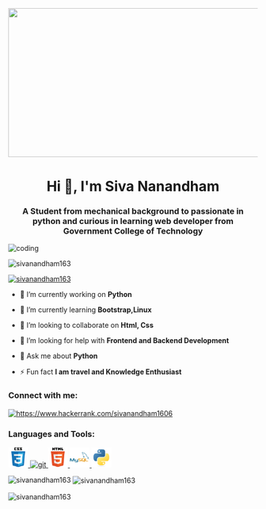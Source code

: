 <img align="centre" width="1000" height="300" src=https://previews.123rf.com/images/tashatuvango/tashatuvango1805/tashatuvango180500006/100934141-python-developer-hiring-now-3d-.jpg >
<h1 align="center">Hi 👋, I'm Siva Nanandham</h1>
<h3 align="center">A Student from mechanical background to passionate in python and curious in learning web developer from Government College of Technology</h3>
<img align="centre" alt="coding" width="1000" height="400" src="https://camo.githubusercontent.com/5ddf73ad3a205111cf8c686f687fc216c2946a75005718c8da5b837ad9de78c9/68747470733a2f2f7468756d62732e6766796361742e636f6d2f4576696c4e657874446576696c666973682d736d616c6c2e676966">

<p align="left"> <img src="https://komarev.com/ghpvc/?username=sivanandham163&label=Profile%20views&color=0e75b6&style=flat" alt="sivanandham163" /> </p>

<p align="left"> <a href="https://github.com/ryo-ma/github-profile-trophy"><img src="https://github-profile-trophy.vercel.app/?username=sivanandham163" alt="sivanandham163" /></a> </p>

- 🔭 I’m currently working on **Python**

- 🌱 I’m currently learning **Bootstrap,Linux**

- 👯 I’m looking to collaborate on **Html, Css**

- 🤝 I’m looking for help with **Frontend and Backend Development**

- 💬 Ask me about **Python**

- ⚡ Fun fact **I am travel and Knowledge Enthusiast**

<h3 align="left">Connect with me:</h3>
<p align="left">
<a href="https://www.hackerrank.com/https://www.hackerrank.com/sivanandham1606" target="blank"><img align="center" src="https://raw.githubusercontent.com/rahuldkjain/github-profile-readme-generator/master/src/images/icons/Social/hackerrank.svg" alt="https://www.hackerrank.com/sivanandham1606" height="30" width="40" /></a>
</p>

<h3 align="left">Languages and Tools:</h3>
<p align="left"> <a href="https://www.w3schools.com/css/" target="_blank" rel="noreferrer"> <img src="https://raw.githubusercontent.com/devicons/devicon/master/icons/css3/css3-original-wordmark.svg" alt="css3" width="40" height="40"/> </a> <a href="https://git-scm.com/" target="_blank" rel="noreferrer"> <img src="https://www.vectorlogo.zone/logos/git-scm/git-scm-icon.svg" alt="git" width="40" height="40"/> </a> <a href="https://www.w3.org/html/" target="_blank" rel="noreferrer"> <img src="https://raw.githubusercontent.com/devicons/devicon/master/icons/html5/html5-original-wordmark.svg" alt="html5" width="40" height="40"/> </a> <a href="https://www.mysql.com/" target="_blank" rel="noreferrer"> <img src="https://raw.githubusercontent.com/devicons/devicon/master/icons/mysql/mysql-original-wordmark.svg" alt="mysql" width="40" height="40"/> </a> <a href="https://www.python.org" target="_blank" rel="noreferrer"> <img src="https://raw.githubusercontent.com/devicons/devicon/master/icons/python/python-original.svg" alt="python" width="40" height="40"/> </a> </p>

<p><img align="left" src="https://github-readme-stats.vercel.app/api/top-langs?username=sivanandham163&show_icons=true&locale=en&layout=compact" alt="sivanandham163" /></p>

<p>&nbsp;<img align="center" src="https://github-readme-stats.vercel.app/api?username=sivanandham163&show_icons=true&locale=en" alt="sivanandham163" /></p>

<p><img align="center" src="https://github-readme-streak-stats.herokuapp.com/?user=sivanandham163&" alt="sivanandham163" /></p>
